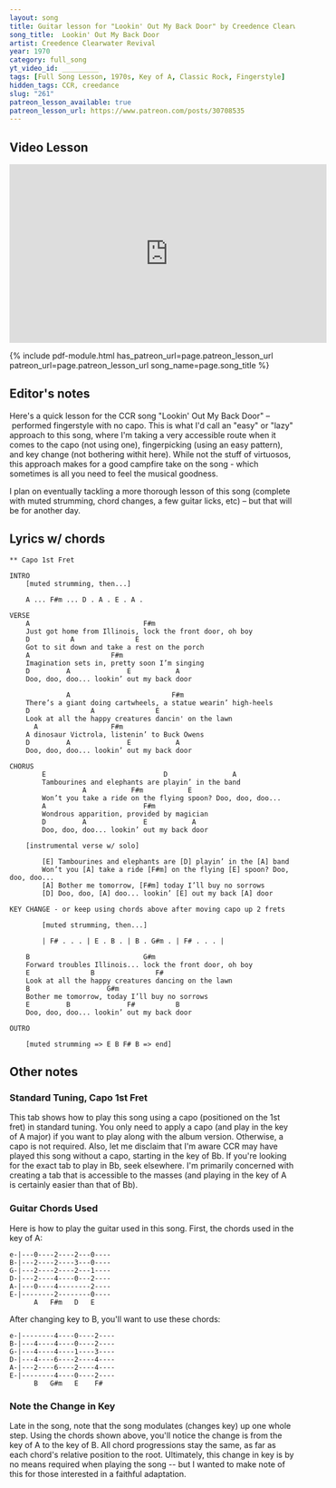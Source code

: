 ```yaml
---
layout: song
title: Guitar lesson for "Lookin' Out My Back Door" by Creedence Clearwater Revival (easy fingerstyle)
song_title:  Lookin' Out My Back Door
artist: Creedence Clearwater Revival
year: 1970
category: full_song
yt_video_id: _________
tags: [Full Song Lesson, 1970s, Key of A, Classic Rock, Fingerstyle]
hidden_tags: CCR, creedance
slug: "261"
patreon_lesson_available: true
patreon_lesson_url: https://www.patreon.com/posts/30708535
---
```




## Video Lesson

<iframe width="560" height="315" src="https://www.youtube.com/embed/Ry9nSedlGJQ?showinfo=0" frameborder="0" allowfullscreen></iframe>

<!-- Coming soon! -->

{% include pdf-module.html has_patreon_url=page.patreon_lesson_url patreon_url=page.patreon_lesson_url song_name=page.song_title %}

<!-- Coming later today! -->

## Editor's notes

Here's a quick lesson for the CCR song "Lookin' Out My Back Door" – performed fingerstyle with no capo. This is what I'd call an "easy" or "lazy" approach to this song, where I'm taking a very accessible route when it comes to the capo (not using one), fingerpicking (using an easy pattern), and key change (not bothering withit here). While not the stuff of virtuosos, this approach makes for a good campfire take on the song - which sometimes is all you need to feel the musical goodness.

I plan on eventually tackling a more thorough lesson of this song (complete with muted strumming, chord changes, a few guitar licks, etc) – but that will be for another day.

## Lyrics w/ chords

    ** Capo 1st Fret

    INTRO
        [muted strumming, then...]

        A ... F#m ... D . A . E . A .

    VERSE
        A                            F#m
        Just got home from Illinois, lock the front door, oh boy
        D          A               E
        Got to sit down and take a rest on the porch
        A                    F#m
        Imagination sets in, pretty soon I’m singing
        D         A              E           A
        Doo, doo, doo... lookin’ out my back door

                  A                         F#m
        There’s a giant doing cartwheels, a statue wearin’ high-heels
        D               A               E
        Look at all the happy creatures dancin' on the lawn
          A                  F#m
        A dinosaur Victrola, listenin’ to Buck Owens
        D         A              E           A
        Doo, doo, doo... lookin’ out my back door

    CHORUS
            E                             D                A
            Tambourines and elephants are playin’ in the band
                      A           F#m           E
            Won’t you take a ride on the flying spoon? Doo, doo, doo...
            A                        F#m
            Wondrous apparition, provided by magician
            D         A              E           A
            Doo, doo, doo... lookin’ out my back door

        [instrumental verse w/ solo]

            [E] Tambourines and elephants are [D] playin’ in the [A] band
            Won’t you [A] take a ride [F#m] on the flying [E] spoon? Doo, doo, doo...
            [A] Bother me tomorrow, [F#m] today I’ll buy no sorrows
            [D] Doo, doo, [A] doo... lookin’ [E] out my back [A] door

    KEY CHANGE - or keep using chords above after moving capo up 2 frets

            [muted strumming, then...]

            | F# . . . | E . B . | B . G#m . | F# . . . |

        B                            G#m
        Forward troubles Illinois... lock the front door, oh boy
        E               B               F#
        Look at all the happy creatures dancing on the lawn
        B                   G#m
        Bother me tomorrow, today I’ll buy no sorrows
        E         B              F#          B
        Doo, doo, doo... lookin’ out my back door

    OUTRO

        [muted strumming => E B F# B => end]

## Other notes

### Standard Tuning, Capo 1st Fret

This tab shows how to play this song using a capo (positioned on the 1st fret) in standard tuning. You only need to apply a capo (and play in the key of A major) if you want to play along with the album version. Otherwise, a capo is not required. Also, let me disclaim that I'm aware CCR may have played this song without a capo, starting in the key of Bb. If you're looking for the exact tab to play in Bb, seek elsewhere. I'm primarily concerned with creating a tab that is accessible to the masses (and playing in the key of A is certainly easier than that of Bb).

### Guitar Chords Used

Here is how to play the guitar used in this song. First, the chords used in the key of A:

    e-|---0----2----2---0----
    B-|---2----2----3---0----
    G-|---2----2----2---1----
    D-|---2----4----0---2----
    A-|---0----4--------2----
    E-|--------2--------0----
          A   F#m   D   E

After changing key to B, you'll want to use these chords:

    e-|--------4----0----2----
    B-|---4----4----0----2----
    G-|---4----4----1----3----
    D-|---4----6----2----4----
    A-|---2----6----2----4----
    E-|--------4----0----2----
          B   G#m   E    F#

### Note the Change in Key

Late in the song, note that the song modulates (changes key) up one whole step. Using the chords shown above, you'll notice the change is from the key of A to the key of B. All chord progressions stay the same, as far as each chord's relative position to the root. Ultimately, this change in key is by no means required when playing the song -- but I wanted to make note of this for those interested in a faithful adaptation.

